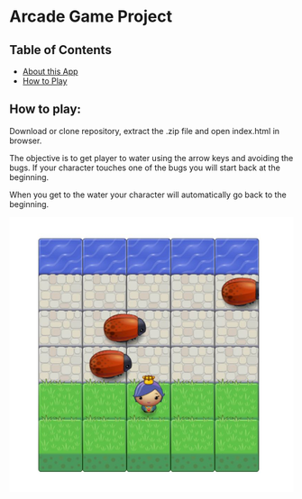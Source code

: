# Arcade Game Project

## Table of Contents

* [About this App](#AboutThisApp)
* [How to Play](#HowToPlay)


## How to play:
Download or clone repository, extract the .zip file and open index.html in browser. 

The objective is to get player to water using the arrow keys and avoiding the bugs. If your character touches one of the bugs you will start back at the beginning. 

When you get to the water your character will automatically go back to the beginning. 

<img src="images\arcadeGame.JPG">